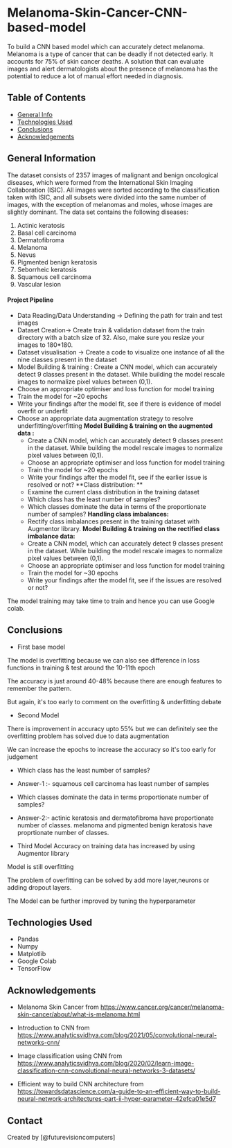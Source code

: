 # Melanoma-Skin-Cancer-CNN-based-model
To build a CNN based model which can accurately detect melanoma. Melanoma is a type of cancer that can be deadly if not detected early. It accounts for 75% of skin cancer deaths. A solution that can evaluate images and alert dermatologists about the presence of melanoma has the potential to reduce a lot of manual effort needed in diagnosis.


## Table of Contents
* [General Info](#general-information)
* [Technologies Used](#technologies-used)
* [Conclusions](#conclusions)
* [Acknowledgements](#acknowledgements)

<!-- You can include any other section that is pertinent to your problem -->

## General Information
The dataset consists of 2357 images of malignant and benign oncological diseases, which were formed from the International Skin Imaging Collaboration (ISIC). All images were sorted according to the classification taken with ISIC, and all subsets were divided into the same number of images, with the exception of melanomas and moles, whose images are slightly dominant.
The data set contains the following diseases:

1. Actinic keratosis
2. Basal cell carcinoma
3. Dermatofibroma
4. Melanoma
5. Nevus
6. Pigmented benign keratosis
7. Seborrheic keratosis
8. Squamous cell carcinoma
9. Vascular lesion

#### Project Pipeline
- Data Reading/Data Understanding → Defining the path for train and test images 
- Dataset Creation→ Create train & validation dataset from the train directory with a batch size of 32. Also, make sure you resize your images to 180*180.
- Dataset visualisation → Create a code to visualize one instance of all the nine classes present in the dataset 
- Model Building & training : 
    Create a CNN model, which can accurately detect 9 classes present in the dataset. While building the model rescale images to normalize pixel values between (0,1).
- Choose an appropriate optimiser and loss function for model training
- Train the model for ~20 epochs
- Write your findings after the model fit, see if there is evidence of model overfit or underfit
- Choose an appropriate data augmentation strategy to resolve underfitting/overfitting 
**Model Building & training on the augmented data :**
  - Create a CNN model, which can accurately detect 9 classes present in the dataset. While building the model rescale images to normalize pixel values between (0,1).
  - Choose an appropriate optimiser and loss function for model training
  - Train the model for ~20 epochs
  - Write your findings after the model fit, see if the earlier issue is resolved or not?
**Class distribution: **
  - Examine the current class distribution in the training dataset 
  - Which class has the least number of samples?
  - Which classes dominate the data in terms of the proportionate number of samples?
**Handling class imbalances:** 
  - Rectify class imbalances present in the training dataset with Augmentor library.
**Model Building & training on the rectified class imbalance data:**
  - Create a CNN model, which can accurately detect 9 classes present in the dataset. While building the model rescale images to normalize pixel values between (0,1).
  - Choose an appropriate optimiser and loss function for model training
  - Train the model for ~30 epochs
  - Write your findings after the model fit, see if the issues are resolved or not?
 

 

The model training may take time to train and hence you can use Google colab.


<!-- You don't have to answer all the questions - just the ones relevant to your project. -->

## Conclusions
- First base model

The model is overfitting because we can also see difference in loss functions in training & test around the 10-11th epoch

The accuracy is just around 40-48% because there are enough features to remember the pattern.

But again, it's too early to comment on the overfitting & underfitting debate


- Second Model

There is improvement in accuracy upto 55% but we can definitely see the overfitting problem has solved due to data augmentation

We can increase the epochs to increase the accuracy so it's too early for judgement


- Which class has the least number of samples?
- Answer-1 :- squamous cell carcinoma has least number of samples

- Which classes dominate the data in terms proportionate number of samples?
- Answer-2:- actinic keratosis and dermatofibroma have proportionate number of classes. melanoma and pigmented benign keratosis have proprtionate number of classes.

- Third Model
Accuracy on training data has increased by using Augmentor library

Model is still overfitting

The problem of overfitting can be solved by add more layer,neurons or adding dropout layers.

The Model can be further improved by tuning the hyperparameter



<!-- You don't have to answer all the questions - just the ones relevant to your project. -->


## Technologies Used
- Pandas
- Numpy
- Matplotlib 
- Google Colab
- TensorFlow


<!-- As the libraries versions keep on changing, it is recommended to mention the version of library used in this project -->

## Acknowledgements
- Melanoma Skin Cancer from https://www.cancer.org/cancer/melanoma-skin-cancer/about/what-is-melanoma.html

- Introduction to CNN from https://www.analyticsvidhya.com/blog/2021/05/convolutional-neural-networks-cnn/

- Image classification using CNN from https://www.analyticsvidhya.com/blog/2020/02/learn-image-classification-cnn-convolutional-neural-networks-3-datasets/

- Efficient way to build CNN architecture from https://towardsdatascience.com/a-guide-to-an-efficient-way-to-build-neural-network-architectures-part-ii-hyper-parameter-42efca01e5d7


## Contact
Created by [@futurevisioncomputers]

